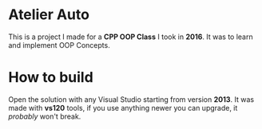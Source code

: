 # Atelier Auto
This is a project I made for a **CPP OOP Class** I took in **2016**. It was to learn and implement OOP Concepts.


# How to build
Open the solution with any Visual Studio starting from version **2013**. It was made with **vs120** tools, if you use anything newer you can upgrade, it *probably* won't break.

